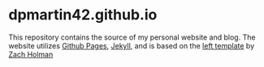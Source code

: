 dpmartin42.github.io
=================

This repository contains the source of my personal website and blog. The website utilizes [Github Pages](http://pages.github.com/),
[Jekyll](http://jekyllrb.com/), and is based on the [left template](https://github.com/holman/left) by
[Zach Holman](http://zachholman.com/posts/left/)

